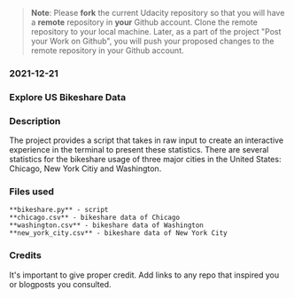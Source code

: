 >**Note**: Please **fork** the current Udacity repository so that you will have a **remote** repository in **your** Github account. Clone the remote repository to your local machine. Later, as a part of the project "Post your Work on Github", you will push your proposed changes to the remote repository in your Github account.

### 2021-12-21

### Explore US Bikeshare Data

### Description
The project provides a script that takes in raw input to create an interactive experience in the terminal to present these statistics.
There are several statistics for the bikeshare usage of three major cities in the United States: Chicago, New York Citiy and Washington.

### Files used
    **bikeshare.py** - script 
    **chicago.csv** - bikeshare data of Chicago
    **washington.csv** - bikeshare data of Washington
    **new_york_city.csv** - bikeshare data of New York City

### Credits
It's important to give proper credit. Add links to any repo that inspired you or blogposts you consulted.

